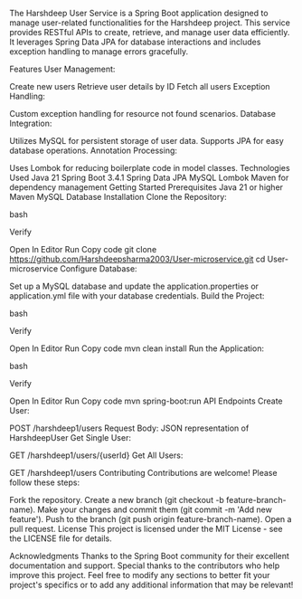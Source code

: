 The Harshdeep User Service is a Spring Boot application designed to manage user-related functionalities for the Harshdeep project. This service provides RESTful APIs to create, retrieve, and manage user data efficiently. It leverages Spring Data JPA for database interactions and includes exception handling to manage errors gracefully.

Features
User Management:

Create new users
Retrieve user details by ID
Fetch all users
Exception Handling:

Custom exception handling for resource not found scenarios.
Database Integration:

Utilizes MySQL for persistent storage of user data.
Supports JPA for easy database operations.
Annotation Processing:

Uses Lombok for reducing boilerplate code in model classes.
Technologies Used
Java 21
Spring Boot 3.4.1
Spring Data JPA
MySQL
Lombok
Maven for dependency management
Getting Started
Prerequisites
Java 21 or higher
Maven
MySQL Database
Installation
Clone the Repository:

bash

Verify

Open In Editor
Run
Copy code
git clone https://github.com/Harshdeepsharma2003/User-microservice.git
cd User-microservice
Configure Database:

Set up a MySQL database and update the application.properties or application.yml file with your database credentials.
Build the Project:

bash

Verify

Open In Editor
Run
Copy code
mvn clean install
Run the Application:

bash

Verify

Open In Editor
Run
Copy code
mvn spring-boot:run
API Endpoints
Create User:

POST /harshdeep1/users
Request Body: JSON representation of HarshdeepUser 
Get Single User:

GET /harshdeep1/users/{userId}
Get All Users:

GET /harshdeep1/users
Contributing
Contributions are welcome! Please follow these steps:

Fork the repository.
Create a new branch (git checkout -b feature-branch-name).
Make your changes and commit them (git commit -m 'Add new feature').
Push to the branch (git push origin feature-branch-name).
Open a pull request.
License
This project is licensed under the MIT License - see the LICENSE file for details.

Acknowledgments
Thanks to the Spring Boot community for their excellent documentation and support.
Special thanks to the contributors who help improve this project.
Feel free to modify any sections to better fit your project's specifics or to add any additional information that may be relevant!
